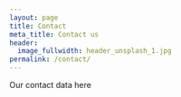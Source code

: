 ```yaml
---
layout: page
title: Contact
meta_title: Contact us
header:
  image_fullwidth: header_unsplash_1.jpg
permalink: /contact/
---
```

Our contact data here
